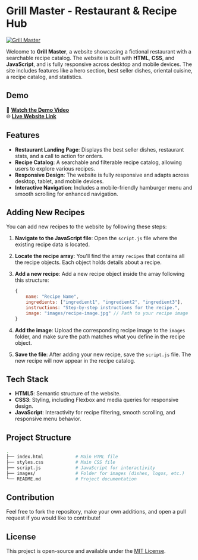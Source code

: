 # Grill Master - Restaurant & Recipe Hub

[![Grill Master](https://github.com/user-attachments/assets/9fc08bfe-1c00-4259-9ed4-49f1873d20c4)](https://muhammadhuzaifayousaf.github.io/Grill-Master_Restaurant-and-Recipe-Hub_EcodeCamp-Internship/)

Welcome to **Grill Master**, a website showcasing a fictional restaurant with a searchable recipe catalog. The website is built with **HTML**, **CSS**, and **JavaScript**, and is fully responsive across desktop and mobile devices. The site includes features like a hero section, best seller dishes, oriental cuisine, a recipe catalog, and statistics.

## Demo

🎥 **[Watch the Demo Video](https://youtu.be/WkrSMQrS-AY)**  
🌐 **[Live Website Link](https://muhammadhuzaifayousaf.github.io/Grill-Master_Restaurant-and-Recipe-Hub_EcodeCamp-Internship/)**

## Features

- **Restaurant Landing Page**: Displays the best seller dishes, restaurant stats, and a call to action for orders.
- **Recipe Catalog**: A searchable and filterable recipe catalog, allowing users to explore various recipes.
- **Responsive Design**: The website is fully responsive and adapts across desktop, tablet, and mobile devices.
- **Interactive Navigation**: Includes a mobile-friendly hamburger menu and smooth scrolling for enhanced navigation.

## Adding New Recipes

You can add new recipes to the website by following these steps:

1. **Navigate to the JavaScript file**:
   Open the `script.js` file where the existing recipe data is located.
   
2. **Locate the recipe array**:
   You'll find the array `recipes` that contains all the recipe objects. Each object holds details about a recipe.

3. **Add a new recipe**:
   Add a new recipe object inside the array following this structure:
   
   ```javascript
   {
       name: "Recipe Name",
       ingredients: ["ingredient1", "ingredient2", "ingredient3"],
       instructions: "Step-by-step instructions for the recipe.",
       image: "images/recipe-image.jpg" // Path to your recipe image
   }
   ```

4. **Add the image**:
   Upload the corresponding recipe image to the `images` folder, and make sure the path matches what you define in the recipe object.

5. **Save the file**:
   After adding your new recipe, save the `script.js` file. The new recipe will now appear in the recipe catalog.

## Tech Stack

- **HTML5**: Semantic structure of the website.
- **CSS3**: Styling, including Flexbox and media queries for responsive design.
- **JavaScript**: Interactivity for recipe filtering, smooth scrolling, and responsive menu behavior.

## Project Structure

```bash
.
├── index.html            # Main HTML file
├── styles.css            # Main CSS file
├── script.js             # JavaScript for interactivity
├── images/               # Folder for images (dishes, logos, etc.)
└── README.md             # Project documentation
```

## Contribution

Feel free to fork the repository, make your own additions, and open a pull request if you would like to contribute!

## License

This project is open-source and available under the [MIT License](LICENSE).
